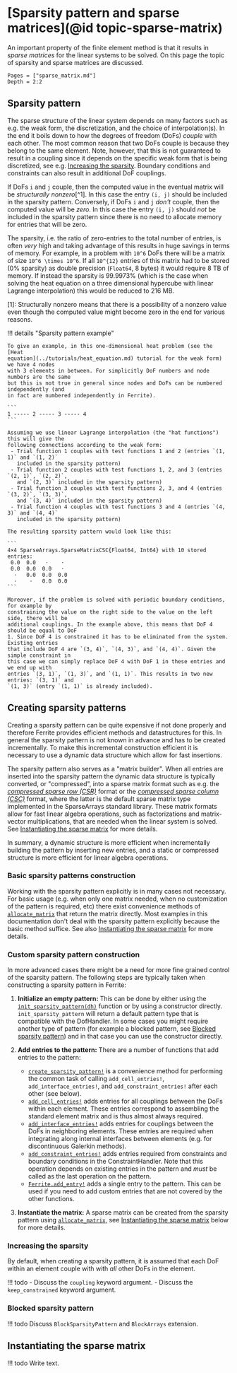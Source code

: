 # [Sparsity pattern and sparse matrices](@id topic-sparse-matrix)

An important property of the finite element method is that it results in *sparse matrices*
for the linear systems to be solved. On this page the topic of sparsity and sparse matrices
are discussed.

```@contents
Pages = ["sparse_matrix.md"]
Depth = 2:2
```

## Sparsity pattern

The sparse structure of the linear system depends on many factors such as e.g. the weak
form, the discretization, and the choice of interpolation(s). In the end it boils down to
how the degrees of freedom (DoFs) *couple* with each other. The most common reason that two
DoFs couple is because they belong to the same element. Note, however, that this is not
guaranteed to result in a coupling since it depends on the specific weak form that is being
discretized, see e.g. [Increasing the sparsity](@ref). Boundary conditions and constraints
can also result in additional DoF couplings.

If DoFs `i` and `j` couple, then the computed value in the eventual matrix will be
*structurally nonzero*[^1]. In this case the entry `(i, j)` should be included in the
sparsity pattern. Conversely, if DoFs `i` and `j` *don't* couple, then the computed value
will be *zero*. In this case the entry `(i, j)` should *not* be included in the sparsity
pattern since there is no need to allocate memory for entries that will be zero.

The sparsity, i.e. the ratio of zero-entries to the total number of entries, is often *very*
high and taking advantage of this results in huge savings in terms of memory. For example,
in a problem with ``10^6`` DoFs there will be a matrix of size ``10^6 \times 10^6``. If all
``10^{12}`` entries of this matrix had to be stored (0% sparsity) as double precision
(`Float64`, 8 bytes) it would require 8 TB of memory. If instead the sparsity is 99.9973%
(which is the case when solving the heat equation on a three dimensional hypercube with
linear Lagrange interpolation) this would be reduced to 216 MB.

[1]: Structurally nonzero means that there is a possibility of a nonzero value even though
     the computed value might become zero in the end for various reasons.


!!! details "Sparsity pattern example"

    To give an example, in this one-dimensional heat problem (see the [Heat
    equation](../tutorials/heat_equation.md) tutorial for the weak form) we have 4 nodes
    with 3 elements in between. For simplicitly DoF numbers and node numbers are the same
    but this is not true in general since nodes and DoFs can be numbered independently (and
    in fact are numbered independently in Ferrite).

    ```
    1 ----- 2 ----- 3 ----- 4
    ```

    Assuming we use linear Lagrange interpolation (the "hat functions") this will give the
    following connections according to the weak form:
     - Trial function 1 couples with test functions 1 and 2 (entries `(1, 1)` and `(1, 2)`
       included in the sparsity pattern)
     - Trial function 2 couples with test functions 1, 2, and 3 (entries `(2, 1)`, `(2, 2)`,
       and `(2, 3)` included in the sparsity pattern)
     - Trial function 3 couples with test functions 2, 3, and 4 (entries `(3, 2)`, `(3, 3)`,
       and `(3, 4)` included in the sparsity pattern)
     - Trial function 4 couples with test functions 3 and 4 (entries `(4, 3)` and `(4, 4)`
       included in the sparsity pattern)

    The resulting sparsity pattern would look like this:

    ```
    4×4 SparseArrays.SparseMatrixCSC{Float64, Int64} with 10 stored entries:
     0.0  0.0   ⋅    ⋅
     0.0  0.0  0.0   ⋅
      ⋅   0.0  0.0  0.0
      ⋅    ⋅   0.0  0.0
    ```

    Moreover, if the problem is solved with periodic boundary conditions, for example by
    constraining the value on the right side to the value on the left side, there will be
    additional couplings. In the example above, this means that DoF 4 should be equal to DoF
    1. Since DoF 4 is constrained it has to be eliminated from the system. Existing entries
    that include DoF 4 are `(3, 4)`, `(4, 3)`, and `(4, 4)`. Given the simple constraint in
    this case we can simply replace DoF 4 with DoF 1 in these entries and we end up with
    entries `(3, 1)`, `(1, 3)`, and `(1, 1)`. This results in two new entries: `(3, 1)` and
    `(1, 3)` (entry `(1, 1)` is already included).

## Creating sparsity patterns

Creating a sparsity pattern can be quite expensive if not done properly and therefore
Ferrite provides efficient methods and datastructures for this. In general the sparsity
pattern is not known in advance and has to be created incrementally. To make this
incremental construction efficient it is necessary to use a dynamic data structure which
allow for fast insertions.

The sparsity pattern also serves as a "matrix builder". When all entries are inserted into
the sparsity pattern the dynamic data structure is typically converted, or "compressed",
into a sparse matrix format such as e.g. the [*compressed sparse row
(CSR)*](https://en.wikipedia.org/wiki/Sparse_matrix#Compressed_sparse_row_(CSR,_CRS_or_Yale_format))
format or the [*compressed sparse column
(CSC)*](https://en.wikipedia.org/wiki/Sparse_matrix#Compressed_sparse_column_(CSC_or_CCS))
format, where the latter is the default sparse matrix type implemented in the SparseArrays
standard library. These matrix formats allow for fast linear algebra operations, such as
factorizations and matrix-vector multiplications, that are needed when the linear system is
solved. See [Instantiating the sparse matrix](@ref) for more details.

In summary, a dynamic structure is more efficient when incrementally building the pattern by
inserting new entries, and a static or compressed structure is more efficient for linear
algebra operations.

### Basic sparsity patterns construction

Working with the sparsity pattern explicitly is in many cases not necessary. For basic
usage (e.g. when only one matrix needed, when no customization of the pattern is
required, etc) there exist convenience methods of [`allocate_matrix`](@ref) that return
the matrix directly. Most examples in this documentation don't deal with the sparsity
pattern explicitly because the basic method suffice.
See also [Instantiating the sparse matrix](@ref) for more details.

### Custom sparsity pattern construction

In more advanced cases there might be a need for more fine grained control of the sparsity
pattern. The following steps are typically taken when constructing a sparsity pattern in
Ferrite:

 1. **Initialize an empty pattern:** This can be done by either using the
    [`init_sparsity_pattern(dh)`](@ref) function or by using a constructor directly.
    `init_sparsity_pattern` will return a default pattern type that is compatible with the
    DofHandler. In some cases you might require another type of pattern (for example a
    blocked pattern, see [Blocked sparsity pattern](@ref)) and in that case you can use the
    constructor directly.

 2. **Add entries to the pattern:** There are a number of functions that add entries to the
    pattern:
     - [`create_sparsity_pattern!`](@ref) is a convenience method for performing the common
       task of calling `add_cell_entries!`, `add_interface_entries!`, and
       `add_constraint_entries!` after each other (see below).
     - [`add_cell_entries!`](@ref) adds entries for all couplings between the DoFs within
       each element. These entries correspond to assembling the standard element matrix and
       is thus almost always required.
     - [`add_interface_entries!`](@ref) adds entries for couplings between the DoFs in
       neighboring elements. These entries are required when integrating along internal
       interfaces between elements (e.g. for discontinuous Galerkin methods).
     - [`add_constraint_entries!`](@ref) adds entries required from constraints and boundary
       conditions in the ConstraintHandler. Note that this operation depends on existing
       entries in the pattern and *must* be called as the last operation on the pattern.
     - [`Ferrite.add_entry!`](@ref) adds a single entry to the pattern. This can be used if
       you need to add custom entries that are not covered by the other functions.

 3. **Instantiate the matrix:** A sparse matrix can be created from the sparsity pattern
    using [`allocate_matrix`](@ref), see [Instantiating the sparse matrix](@ref) below for
    more details.

### Increasing the sparsity

By default, when creating a sparsity pattern, it is assumed that each DoF within an element
couple with with *all* other DoFs in the element.

!!! todo
     - Discuss the `coupling` keyword argument.
     - Discuss the `keep_constrained` keyword argument.

### Blocked sparsity pattern

!!! todo
    Discuss `BlockSparsityPattern` and `BlockArrays` extension.

## Instantiating the sparse matrix

!!! todo
    Write text.
